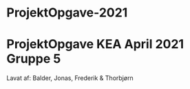# ProjektOpgave-2021
# ProjektOpgave KEA April 2021 Gruppe 5

Lavat af:
Balder,
Jonas,
Frederik
&
Thorbjørn

